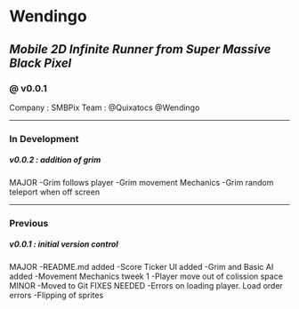 <h1>Wendingo</h1>
<h2><em>Mobile 2D Infinite Runner from Super Massive Black Pixel</em></h2>
<h3>@ v0.0.1</h3>

Company : SMBPix
Team : @Quixatocs @Wendingo 

<hr>

<h3>In Development</h3>

<h5>v0.0.2 : addition of grim</h5>
MAJOR
-Grim follows player
-Grim movement Mechanics
-Grim random teleport when off screen

<hr>

<h3>Previous</h3>

<h5>v0.0.1 : initial version control</h5>
<p>MAJOR
-README.md added
-Score Ticker UI added
-Grim and Basic AI added
-Movement Mechanics tweek 1
-Player move out of colission space
MINOR
-Moved to Git
FIXES NEEDED
-Errors on loading player. Load order errors
-Flipping of sprites</p>
